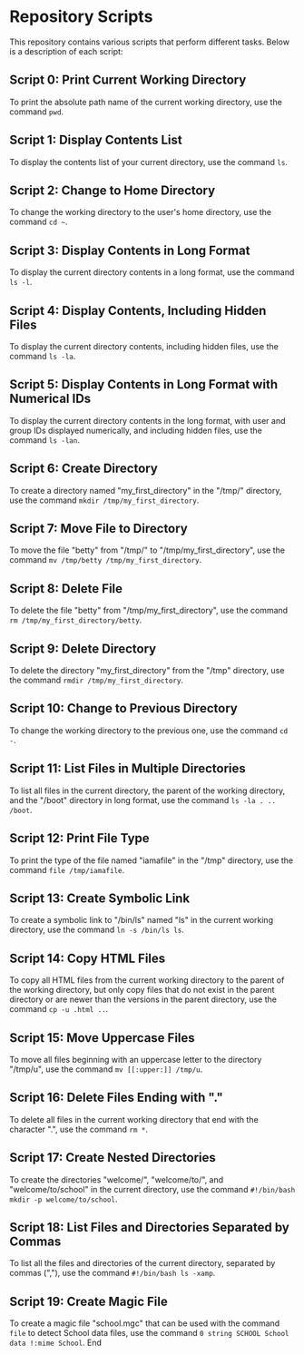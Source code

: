 # Repository Scripts

This repository contains various scripts that perform different tasks. Below is a description of each script:

## Script 0: Print Current Working Directory
To print the absolute path name of the current working directory, use the command `pwd`.

## Script 1: Display Contents List
To display the contents list of your current directory, use the command `ls`.

## Script 2: Change to Home Directory
To change the working directory to the user's home directory, use the command `cd ~`.

## Script 3: Display Contents in Long Format
To display the current directory contents in a long format, use the command `ls -l`.

## Script 4: Display Contents, Including Hidden Files
To display the current directory contents, including hidden files, use the command `ls -la`.

## Script 5: Display Contents in Long Format with Numerical IDs
To display the current directory contents in the long format, with user and group IDs displayed numerically, and including hidden files, use the command `ls -lan`.

## Script 6: Create Directory
To create a directory named "my_first_directory" in the "/tmp/" directory, use the command `mkdir /tmp/my_first_directory`.

## Script 7: Move File to Directory
To move the file "betty" from "/tmp/" to "/tmp/my_first_directory", use the command `mv /tmp/betty /tmp/my_first_directory`.

## Script 8: Delete File
To delete the file "betty" from "/tmp/my_first_directory", use the command `rm /tmp/my_first_directory/betty`.

## Script 9: Delete Directory
To delete the directory "my_first_directory" from the "/tmp" directory, use the command `rmdir /tmp/my_first_directory`.

## Script 10: Change to Previous Directory
To change the working directory to the previous one, use the command `cd -`.

## Script 11: List Files in Multiple Directories
To list all files in the current directory, the parent of the working directory, and the "/boot" directory in long format, use the command `ls -la . .. /boot`.

## Script 12: Print File Type
To print the type of the file named "iamafile" in the "/tmp" directory, use the command `file /tmp/iamafile`.

## Script 13: Create Symbolic Link
To create a symbolic link to "/bin/ls" named "ls" in the current working directory, use the command `ln -s /bin/ls ls`.

## Script 14: Copy HTML Files
To copy all HTML files from the current working directory to the parent of the working directory, but only copy files that do not exist in the parent directory or are newer than the versions in the parent directory, use the command `cp -u .html ..`.

## Script 15: Move Uppercase Files
To move all files beginning with an uppercase letter to the directory "/tmp/u", use the command `mv [[:upper:]] /tmp/u`.

## Script 16: Delete Files Ending with "."
To delete all files in the current working directory that end with the character ".", use the command `rm *`.

## Script 17: Create Nested Directories
To create the directories "welcome/", "welcome/to/", and "welcome/to/school" in the current directory, use the command `#!/bin/bash mkdir -p welcome/to/school`.

## Script 18: List Files and Directories Separated by Commas
To list all the files and directories of the current directory, separated by commas (","), use the command `#!/bin/bash ls -xamp`.

## Script 19: Create Magic File
To create a magic file "school.mgc" that can be used with the command `file` to detect School data files, use the command `0 string SCHOOL School data !:mime School`.
End
